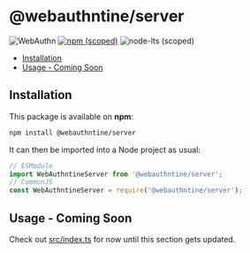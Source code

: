 <!-- omit in toc -->
# @webauthntine/server
![WebAuthn](https://img.shields.io/badge/WebAuthn-Simplified-blueviolet?style=for-the-badge&logo=WebAuthn)
[![npm (scoped)](https://img.shields.io/npm/v/@webauthntine/server?style=for-the-badge&logo=npm)](https://www.npmjs.com/package/@webauthntine/server)
![node-lts (scoped)](https://img.shields.io/node/v/@webauthntine/server?style=for-the-badge&logo=Node.js)

- [Installation](#installation)
- [Usage - Coming Soon](#usage---coming-soon)

## Installation

This package is available on **npm**:

```sh
npm install @webauthntine/server
```

It can then be imported into a Node project as usual:

```js
// ESModule
import WebAuthntineServer from '@webauthntine/server';
// CommonJS
const WebAuthntineServer = require('@webauthntine/server');

```

## Usage - Coming Soon

Check out [src/index.ts](./src/index.ts) for now until this section gets updated.
